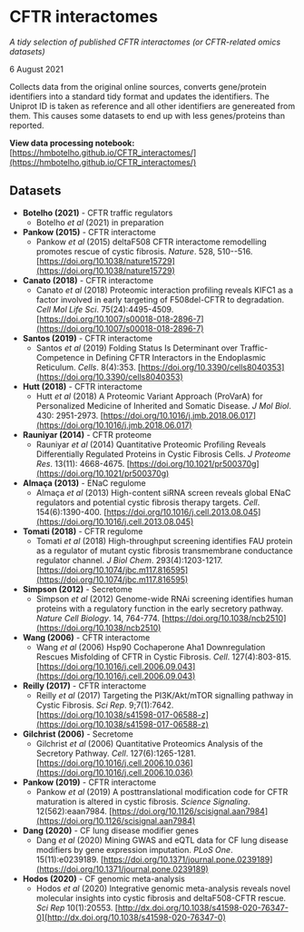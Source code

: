 # CFTR interactomes
*A tidy selection of published CFTR interactomes (or CFTR-related omics datasets)*

6 August 2021  

Collects data from the original online sources, converts gene/protein identifiers into a standard tidy format and updates the identifiers. The Uniprot ID is taken as reference and all other identifiers are genereated from them. This causes some datasets to end up with less genes/proteins than reported.  


**View data processing notebook:** [https://hmbotelho.github.io/CFTR_interactomes/](https://hmbotelho.github.io/CFTR_interactomes/)  


## Datasets
* **Botelho (2021)** - CFTR traffic regulators  
	* Botelho *et al* (2021) in preparation
* **Pankow (2015)** - CFTR interactome  
	* Pankow *et al* (2015) deltaF508 CFTR interactome remodelling promotes rescue of cystic fibrosis. *Nature*. 528, 510--516. [https://doi.org/10.1038/nature15729](https://doi.org/10.1038/nature15729)  
* **Canato (2018)**  - CFTR interactome  
	* Canato *et al* (2018) Proteomic interaction profiling reveals KIFC1 as a factor involved in early targeting of F508del-CFTR to degradation. *Cell Mol Life Sci*. 75(24):4495-4509. [https://doi.org/10.1007/s00018-018-2896-7](https://doi.org/10.1007/s00018-018-2896-7)  
* **Santos (2019)** - CFTR interactome  
	* Santos *et al* (2019) Folding Status Is Determinant over Traffic-Competence in Defining CFTR Interactors in the Endoplasmic Reticulum. *Cells*. 8(4):353. [https://doi.org/10.3390/cells8040353](https://doi.org/10.3390/cells8040353)  
* **Hutt (2018)** - CFTR interactome  
	* Hutt *et al* (2018) A Proteomic Variant Approach (ProVarA) for Personalized Medicine of Inherited and Somatic Disease. *J Mol Biol*. 430: 2951-2973. [https://doi.org/10.1016/j.jmb.2018.06.017](https://doi.org/10.1016/j.jmb.2018.06.017)  
* **Rauniyar (2014)** - CFTR proteome  
	* Rauniyar *et al* (2014) Quantitative Proteomic Profiling Reveals Differentially Regulated Proteins in Cystic Fibrosis Cells. *J Proteome Res*. 13(11): 4668-4675. [https://doi.org/10.1021/pr500370g](https://doi.org/10.1021/pr500370g)  
* **Almaça (2013)** - ENaC regulome  
	* Almaça *et al* (2013) High-content siRNA screen reveals global ENaC regulators and potential cystic fibrosis therapy targets. *Cell*. 154(6):1390-400. [https://doi.org/10.1016/j.cell.2013.08.045](https://doi.org/10.1016/j.cell.2013.08.045)  
* **Tomati (2018)** - CFTR regulome  
	* Tomati *et al* (2018) High-throughput screening identifies FAU protein as a regulator of mutant cystic fibrosis transmembrane conductance regulator channel. *J Biol Chem*. 293(4):1203-1217. [https://doi.org/10.1074/jbc.m117.816595](https://doi.org/10.1074/jbc.m117.816595)  
* **Simpson (2012)** - Secretome  
	* Simpson *et al* (2012) Genome-wide RNAi screening identifies human proteins with a regulatory function in the early secretory pathway. *Nature Cell Biology*. 14, 764-774. [https://doi.org/10.1038/ncb2510](https://doi.org/10.1038/ncb2510)  
* **Wang (2006)** - CFTR interactome  
	* Wang *et al* (2006) Hsp90 Cochaperone Aha1 Downregulation Rescues Misfolding of CFTR in Cystic Fibrosis. *Cell*. 127(4):803-815. [https://doi.org/10.1016/j.cell.2006.09.043](https://doi.org/10.1016/j.cell.2006.09.043)  
* **Reilly (2017)** - CFTR interactome  
	* Reilly *et al* (2017) Targeting the PI3K/Akt/mTOR signalling pathway in Cystic Fibrosis. *Sci Rep*. 9;7(1):7642. [https://doi.org/10.1038/s41598-017-06588-z](https://doi.org/10.1038/s41598-017-06588-z)  
* **Gilchrist (2006)** - Secretome  
	* Gilchrist *et al* (2006) Quantitative Proteomics Analysis of the Secretory Pathway. *Cell*. 127(6):1265-1281. [https://doi.org/10.1016/j.cell.2006.10.036](https://doi.org/10.1016/j.cell.2006.10.036)  
* **Pankow (2019)** - CFTR interactome  
	* Pankow *et al* (2019) A posttranslational modification code for CFTR maturation is altered in cystic fibrosis. *Science Signaling*. 12(562):eaan7984. [https://doi.org/10.1126/scisignal.aan7984](https://doi.org/10.1126/scisignal.aan7984)  
* **Dang (2020)** - CF lung disease modifier genes  
	* Dang *et al* (2020) Mining GWAS and eQTL data for CF lung disease modifiers by gene expression imputation. *PLoS One*. 15(11):e0239189. [https://doi.org/10.1371/journal.pone.0239189](https://doi.org/10.1371/journal.pone.0239189)  
* **Hodos (2020)** - CF genomic meta-analysis  
	* Hodos *et al* (2020) Integrative genomic meta-analysis reveals novel molecular insights into cystic fibrosis and deltaF508-CFTR rescue. *Sci Rep* 10(1):20553. [http://dx.doi.org/10.1038/s41598-020-76347-0](http://dx.doi.org/10.1038/s41598-020-76347-0)  

